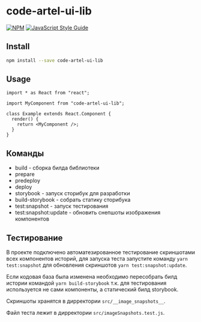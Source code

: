 # code-artel-ui-lib

>

[![NPM](https://img.shields.io/npm/v/code-artel-ui-lib.svg)](https://www.npmjs.com/package/code-artel-ui-lib)
[![JavaScript Style Guide](https://img.shields.io/badge/code_style-standard-brightgreen.svg)](https://standardjs.com)

## Install

```bash
npm install --save code-artel-ui-lib
```

## Usage

```tsx
import * as React from "react";

import MyComponent from "code-artel-ui-lib";

class Example extends React.Component {
  render() {
    return <MyComponent />;
  }
}
```

## Команды

* build - сборка билда библиотеки
* prepare
* predeploy
* deploy
* storybook - запуск сторибук для разработки
* build-storybook - собрать статику сторибука
* test:snapshot - запуск тестирования 
* test:snapshot:update - обновить снепшоты изображения компонентов

## Тестирование

В проекте подключено автоматезированное тестирование скриншотами всех компонентов историй,
для запуска теста запустите команду `yarn test:snapshot` для обновления скриншотов `yarn test:snapshot:update`.

Если кодовая база была изменена необходимо пересобрать билд истории командой `yarn build-storybook` т.к. для тестирования используется не сами компоненты, 
а статический билд storybook.

Скриншоты хранятся в дирректории `src/__image_snapshots__`.

Файл теста лежит в дирректории `src/imageSnapshots.test.js`.
